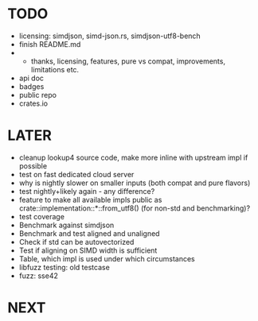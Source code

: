 # TODO
* licensing: simdjson, simd-json.rs, simdjson-utf8-bench
* finish README.md
* * thanks, licensing, features, pure vs compat, improvements, limitations etc.
* api doc
* badges
* public repo
* crates.io

# LATER
* cleanup lookup4 source code, make more inline with upstream impl if possible
* test on fast dedicated cloud server
* why is nightly slower on smaller inputs (both compat and pure flavors)
* test nightly+likely again - any difference?
* feature to make all available impls public as crate::implementation::*::from_utf8() (for non-std and
  benchmarking)?
* test coverage
* Benchmark against simdjson
* Benchmark and test aligned and unaligned
* Check if std can be autovectorized
* Test if aligning on SIMD width is sufficient
* Table, which impl is used under which circumstances
* libfuzz testing: old testcase
* fuzz: sse42

# NEXT
